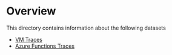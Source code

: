 # Overview

This directory contains information about the following datasets

- [VM Traces](AzurePublicDatasetV2.md)
- [Azure Functions Traces](AzureFunctionsDataset2019.md)
